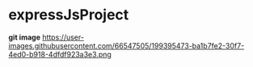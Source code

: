 # expressJsProject

**git image**
https://user-images.githubusercontent.com/66547505/199395473-ba1b7fe2-30f7-4ed0-b918-4dfdf923a3e3.png

